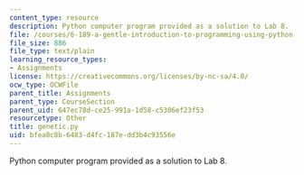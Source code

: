 ```yaml
---
content_type: resource
description: Python computer program provided as a solution to Lab 8.
file: /courses/6-189-a-gentle-introduction-to-programming-using-python-january-iap-2008/bfea0c8b6483d4fc187edd3b4c93556e_genetic.py
file_size: 886
file_type: text/plain
learning_resource_types:
- Assignments
license: https://creativecommons.org/licenses/by-nc-sa/4.0/
ocw_type: OCWFile
parent_title: Assignments
parent_type: CourseSection
parent_uid: 647ec78d-ce25-991a-1d58-c5306ef23f53
resourcetype: Other
title: genetic.py
uid: bfea0c8b-6483-d4fc-187e-dd3b4c93556e
---
```

Python computer program provided as a solution to Lab 8.